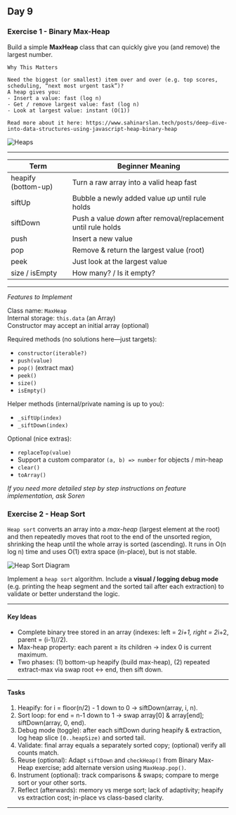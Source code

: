 ## Day 9

### Exercise 1 - Binary Max-Heap

Build a simple **MaxHeap** class that can quickly give you (and remove) the largest number.


```
Why This Matters

Need the biggest (or smallest) item over and over (e.g. top scores, scheduling, “next most urgent task”)?  
A heap gives you:
- Insert a value: fast (log n)
- Get / remove largest value: fast (log n)
- Look at largest value: instant (O(1))

Read more about it here: https://www.sahinarslan.tech/posts/deep-dive-into-data-structures-using-javascript-heap-binary-heap
```
![Heaps](https://www.sahinarslan.tech/static/33612c8f7085780219124e552494212f/990cb/heap-binary-heap-anatomy.jpg)

---------

| Term | Beginner Meaning |
|------|------------------|
| heapify (bottom-up) | Turn a raw array into a valid heap fast |
| siftUp | Bubble a newly added value *up* until rule holds |
| siftDown | Push a value *down* after removal/replacement until rule holds |
| push | Insert a new value |
| pop | Remove & return the largest value (root) |
| peek | Just look at the largest value |
| size / isEmpty | How many? / Is it empty? |

-----------

*Features to Implement*

Class name: `MaxHeap`  
Internal storage: `this.data` (an Array)  
Constructor may accept an initial array (optional)  

Required methods (no solutions here—just targets):
- `constructor(iterable?)`
- `push(value)`
- `pop()` (extract max)
- `peek()`
- `size()`
- `isEmpty()`

Helper methods (internal/private naming is up to you):
- `_siftUp(index)`
- `_siftDown(index)`

Optional (nice extras):
- `replaceTop(value)`
- Support a custom comparator `(a, b) => number` for objects / min-heap
- `clear()`
- `toArray()`

*If you need more detailed step by step instructions on feature implementation, ask Soren*

### Exercise 2 - Heap Sort

`Heap sort` converts an array into a *max-heap* (largest element at the root) and then repeatedly moves that root to the end of the unsorted region, shrinking the heap until the whole array is sorted (ascending). It runs in O(n log n) time and uses O(1) extra space (in-place), but is not stable.

![Heap Sort Diagram](https://www.boardinfinity.com/blog/content/images/2023/03/Heap-sort-algo.png)

Implement a `heap sort` algorithm. Include a **visual / logging debug mode** (e.g. printing the heap segment and the sorted tail after each extraction) to validate or better understand the logic.

---------

#### Key Ideas

- Complete binary tree stored in an array (indexes: left = 2*i+1, right = 2*i+2, parent = (i-1)//2).
- Max-heap property: each parent ≥ its children → index 0 is current maximum.
- Two phases: (1) bottom-up heapify (build max-heap), (2) repeated extract-max via swap root ↔ end, then sift down.

---------

#### Tasks

1. Heapify: for i = floor(n/2) - 1 down to 0 → siftDown(array, i, n).
2. Sort loop: for end = n-1 down to 1 → swap array[0] & array[end]; siftDown(array, 0, end).
3. Debug mode (toggle): after each siftDown during heapify & extraction, log heap slice `[0..heapSize)` and sorted tail.
4. Validate: final array equals a separately sorted copy; (optional) verify all counts match.
5. Reuse (optional): Adapt `siftDown` and `checkHeap()` from Binary Max-Heap exercise; add alternate version using `MaxHeap.pop()`.
6. Instrument (optional): track comparisons & swaps; compare to merge sort or your other sorts.
7. Reflect (afterwards): memory vs merge sort; lack of adaptivity; heapify vs extraction cost; in-place vs class-based clarity.

---------

